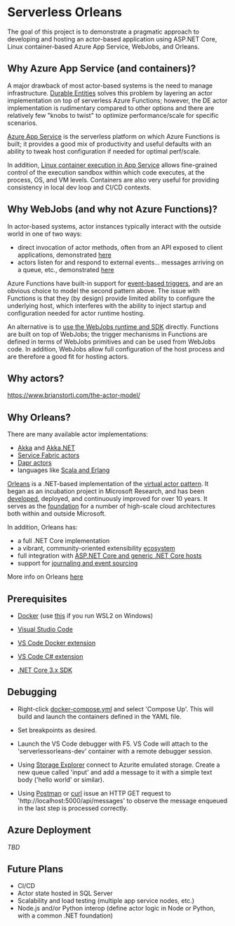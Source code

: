 # Serverless Orleans

The goal of this project is to demonstrate a pragmatic approach to developing and hosting an actor-based application using ASP.NET Core, Linux container-based Azure App Service, WebJobs, and Orleans.

## Why Azure App Service (and containers)?

A major drawback of most actor-based systems is the need to manage infrastructure. [Durable Entities](https://docs.microsoft.com/en-us/azure/azure-functions/durable/durable-functions-entities?tabs=csharp) solves this problem by layering an actor implementation on top of serverless Azure Functions; however, the DE actor implementation is rudimentary compared to other options and there are relatively few "knobs to twist" to optimize performance/scale for specific scenarios.

[Azure App Service](https://docs.microsoft.com/en-us/azure/app-service/) is the serverless platform on which Azure Functions is built; it provides a good mix of productivity and useful defaults with an ability to tweak host configuration if needed for optimal perf/scale.

In addition, [Linux container execution in App Service](https://docs.microsoft.com/en-us/azure/app-service/containers/quickstart-docker) allows fine-grained control of the execution sandbox within which code executes, at the process, OS, and VM levels. Containers are also very useful for providing consistency in local dev loop and CI/CD contexts.

## Why WebJobs (and why not Azure Functions)?

In actor-based systems, actor instances typically interact with the outside world in one of two ways:

- direct invocation of actor methods, often from an API exposed to client applications, demonstrated [here](./host/MessagesController.cs)
- actors listen for and respond to external events... messages arriving on a queue, etc., demonstrated [here](./host/MessagesListener.cs)

Azure Functions have built-in support for [event-based triggers](https://docs.microsoft.com/en-us/azure/azure-functions/functions-triggers-bindings), and are an obvious choice to model the second pattern above. The issue with Functions is that they (by design) provide limited ability to configure the underlying host, which interferes with the ability to inject startup and configuration needed for actor runtime hosting.

An alternative is to [use the WebJobs runtime and SDK](https://docs.microsoft.com/en-us/azure/app-service/webjobs-sdk-how-to) directly. Functions are built on top of WebJobs; the trigger mechanisms in Functions are defined in terms of WebJobs primitives and can be used from WebJobs code. In addition, WebJobs allow full configuration of the host process and are therefore a good fit for hosting actors.

## Why actors?

https://www.brianstorti.com/the-actor-model/

## Why Orleans?

There are many available actor implementations:

- [Akka](https://akka.io/) and [Akka.NET](https://getakka.net/)
- [Service Fabric actors](https://docs.microsoft.com/en-us/azure/service-fabric/service-fabric-reliable-actors-introduction)
- [Dapr actors](https://github.com/dapr/docs/tree/master/concepts/actors#actors-in-dapr)
- languages like [Scala and Erlang](https://medium.com/@emqtt/erlang-vs-scala-5b5190326ef5)

[Orleans](https://dotnet.github.io/orleans/Documentation/index.html) is a .NET-based implementation of the [virtual actor pattern](https://www.microsoft.com/en-us/research/publication/orleans-distributed-virtual-actors-for-programmability-and-scalability/). It began as an incubation project in Microsoft Research, and has been [developed](https://github.com/dotnet/orleans), deployed, and continuously improved for over 10 years. It serves as the [foundation](https://dotnet.github.io/orleans/Community/Who-Is-Using-Orleans.html) for a number of high-scale cloud architectures both within and outside Microsoft.

In addition, Orleans has:

- a full .NET Core implementation
- a vibrant, community-oriented extensibility [ecosystem](https://github.com/OrleansContrib)
- full integration with [ASP.NET Core and generic .NET Core hosts](https://dotnet.github.io/orleans/Documentation/clusters_and_clients/configuration_guide/server_configuration.html)
- support for [journaling and event sourcing](https://dotnet.github.io/orleans/Documentation/grains/event_sourcing/index.html)

More info on Orleans [here](https://dotnet.github.io/orleans/Documentation/resources/links.html)

## Prerequisites

- [Docker](https://docs.docker.com/get-docker/) (use [this](https://docs.docker.com/docker-for-windows/wsl-tech-preview/) if you run WSL2 on Windows)

- [Visual Studio Code](https://code.visualstudio.com/download)

- [VS Code Docker extension](https://marketplace.visualstudio.com/items?itemName=ms-azuretools.vscode-docker)

- [VS Code C# extension](https://marketplace.visualstudio.com/items?itemName=ms-dotnettools.csharp)

- [.NET Core 3.x SDK](https://dotnet.microsoft.com/download)

## Debugging

- Right-click [docker-compose.yml](./docker-compose.yml) and select 'Compose Up'. This will build and launch the containers defined in the YAML file.

- Set breakpoints as desired.

- Launch the VS Code debugger with F5. VS Code will attach to the 'serverlessorleans-dev' container with a remote debugger session.

- Using [Storage Explorer](https://azure.microsoft.com/en-us/features/storage-explorer/) connect to Azurite emulated storage. Create a new queue called 'input' and add a message to it with a simple text body ('hello world' or similar).

- Using [Postman](https://www.postman.com/) or [curl](https://linuxize.com/post/curl-command-examples/) issue an HTTP GET request to 'http://localhost:5000/api/messages' to observe the message enqueued in the last step is processed correctly.

## Azure Deployment

_TBD_

## Future Plans

- CI/CD
- Actor state hosted in SQL Server
- Scalability and load testing (multiple app service nodes, etc.)
- Node.js and/or Python interop (define actor logic in Node or Python, with a common .NET foundation)
